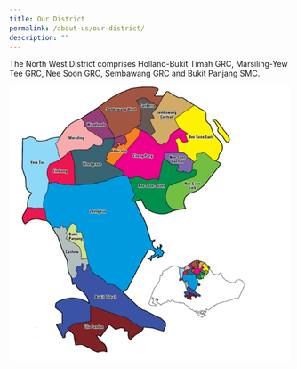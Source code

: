 ```yaml
---
title: Our District
permalink: /about-us/our-district/
description: ""
---
```

<meta name="description" content="Our District">

The North West District comprises Holland-Bukit Timah GRC, Marsiling-Yew Tee GRC, Nee Soon GRC, Sembawang GRC and Bukit Panjang SMC.

![](/images/About%20Us/District.png)